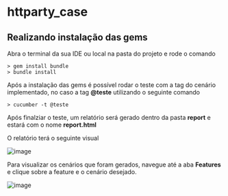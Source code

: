 # httparty_case

## Realizando instalação das gems

Abra o terminal da sua IDE ou local na pasta do projeto e rode o comando

```
> gem install bundle
> bundle install
```

Após a instalação das gems é possível rodar o teste com a tag do cenário implementado, no caso a tag **@teste** utilizando o seguinte comando

```
> cucumber -t @teste
```

Após finalziar o teste, um relatório será gerado dentro da pasta **report** e estará com o nome **report.html**

O relatório terá o seguinte visual

![image](https://user-images.githubusercontent.com/18398600/153785868-fd4cc5df-eaa6-48c1-b4cf-54e21619822d.png)


Para visualizar os cenários que foram gerados, navegue até a aba **Features** e clique sobre a feature e o cenário desejado.

![image](https://user-images.githubusercontent.com/18398600/153785965-3c77f4e2-a99f-4af0-a88e-9852f5a97e72.png)

